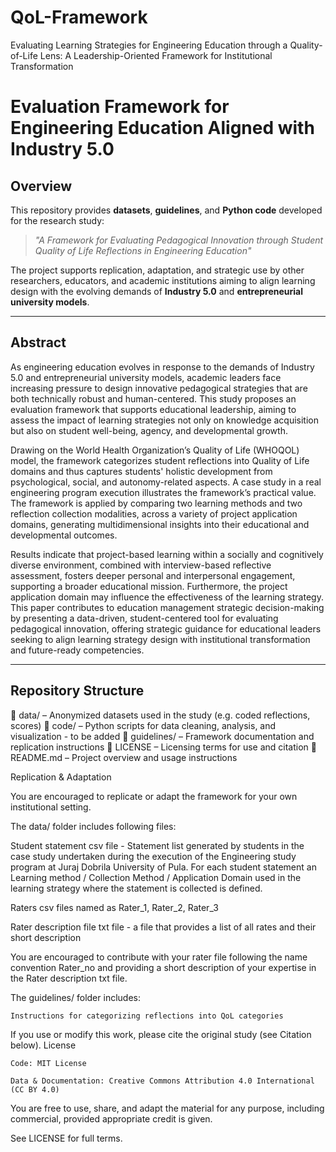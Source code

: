 # QoL-Framework
Evaluating Learning Strategies for Engineering Education through a Quality-of-Life Lens: A Leadership-Oriented Framework for Institutional Transformation
# Evaluation Framework for Engineering Education Aligned with Industry 5.0

## Overview

This repository provides **datasets**, **guidelines**, and **Python code** developed for the research study:

> _"A Framework for Evaluating Pedagogical Innovation through Student Quality of Life Reflections in Engineering Education"_

The project supports replication, adaptation, and strategic use by other researchers, educators, and academic institutions aiming to align learning design with the evolving demands of **Industry 5.0** and **entrepreneurial university models**.

---

## Abstract

As engineering education evolves in response to the demands of Industry 5.0 and entrepreneurial university models, academic leaders face increasing pressure to design innovative pedagogical strategies that are both technically robust and human-centered. This study proposes an evaluation framework that supports educational leadership, aiming to assess the impact of learning strategies not only on knowledge acquisition but also on student well-being, agency, and developmental growth.

Drawing on the World Health Organization’s Quality of Life (WHOQOL) model, the framework categorizes student reflections into Quality of Life domains and thus captures students' holistic development from psychological, social, and autonomy-related aspects. A case study in a real engineering program execution illustrates the framework’s practical value. The framework is applied by comparing two learning methods and two reflection collection modalities, across a variety of project application domains, generating multidimensional insights into their educational and developmental outcomes.

Results indicate that project-based learning within a socially and cognitively diverse environment, combined with interview-based reflective assessment, fosters deeper personal and interpersonal engagement, supporting a broader educational mission. Furthermore, the project application domain may influence the effectiveness of the learning strategy. This paper contributes to education management strategic decision-making by presenting a data-driven, student-centered tool for evaluating pedagogical innovation, offering strategic guidance for educational leaders seeking to align learning strategy design with institutional transformation and future-ready competencies.

---

## Repository Structure

📁 data/ – Anonymized datasets used in the study (e.g. coded reflections, scores)
📁 code/ – Python scripts for data cleaning, analysis, and visualization - to be added
📁 guidelines/ – Framework documentation and replication instructions
📄 LICENSE – Licensing terms for use and citation
📄 README.md – Project overview and usage instructions



Replication & Adaptation

You are encouraged to replicate or adapt the framework for your own institutional setting. 

The data/ folder includes following files:

  Student statement csv file - Statement list generated by students in the case study undertaken during the execution of the Engineering study program at Juraj Dobrila University of Pula. For each student statement an Learning method / Collection Method / Application Domain used in the learning strategy where the statement is collected is defined.
  
  Raters csv files named as Rater_1, Rater_2, Rater_3 

  Rater description file txt file - a file that provides a list of all rates and their short description
  
  You are encouraged to contribute with your rater file following the name convention Rater_no and providing a short description of your expertise in the Rater description txt file. 

The guidelines/ folder includes:

    Instructions for categorizing reflections into QoL categories

If you use or modify this work, please cite the original study (see Citation below).
License

    Code: MIT License

    Data & Documentation: Creative Commons Attribution 4.0 International (CC BY 4.0)

You are free to use, share, and adapt the material for any purpose, including commercial, provided appropriate credit is given.

See LICENSE for full terms.
